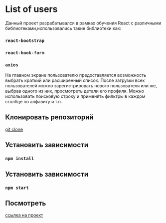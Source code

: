 # List of users

Данный проект разрабатывался в рамках обучения React с различными библиотеками,использовались такие библиотеки как:

### `react-bootstrap`
### `react-hook-form`
### `axios`
 
На главном экране пользователю предоставляется возможность выбрать краткий или расширенный список. После загрузки всех пользователей можно зарегистрировать нового пользователя или же, выбрав одного из них, просмотреть детали его профиля. Можно использовать поисковую строку и применять фильтры в каждом столбце по алфавиту и т.п.

## Клонировать репозиторий

[git clone](https://github.com/20maribel22/task-react.git)

## Установить зависимости

### `npm install`

## Установить зависимости

### `npm start`

## Посмотреть

[ссылка на проект](https://20maribel22.github.io/task-react/)
